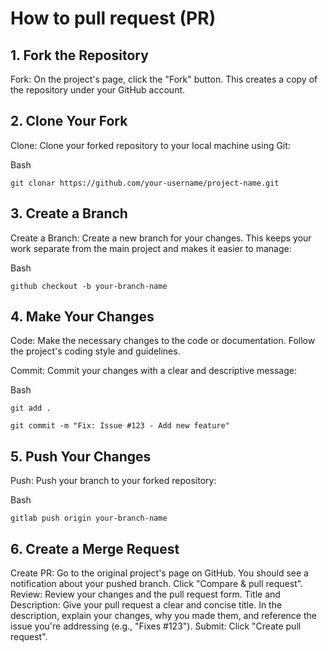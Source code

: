 # How to pull request (PR)


## 1. Fork the Repository

Fork: On the project's page, click the "Fork" button. This creates a copy of the repository under your GitHub account.

## 2. Clone Your Fork

Clone: Clone your forked repository to your local machine using Git:

Bash

```
git clonar https://github.com/your-username/project-name.git
```

## 3. Create a Branch

Create a Branch: Create a new branch for your changes. This keeps your work separate from the main project and makes it easier to manage:

Bash

```
github checkout -b your-branch-name
```

## 4. Make Your Changes

Code: Make the necessary changes to the code or documentation. Follow the project's coding style and guidelines.

Commit: Commit your changes with a clear and descriptive message:

Bash

```
git add .
```
```
git commit -m "Fix: Issue #123 - Add new feature"
```

## 5. Push Your Changes

Push: Push your branch to your forked repository:

Bash

```
gitlab push origin your-branch-name
```

## 6. Create a Merge Request

Create PR: Go to the original project's page on GitHub. You should see a notification about your pushed branch. Click "Compare & pull request".
Review: Review your changes and the pull request form.
Title and Description: Give your pull request a clear and concise title. In the description, explain your changes, why you made them, and reference the issue you're addressing (e.g., "Fixes #123").
Submit: Click "Create pull request".
